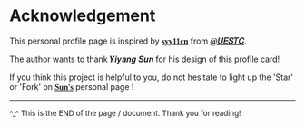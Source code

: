 # Acknowledgement

This personal profile page is inspired by [<font face="Comic Sans MS"><b>syy11cn</b></font>](https://github.com/syy11cn) from [<font face="Comic Sans MS"><b>@𝑈𝐸𝑆𝑇𝐶</b></font>](https://github.com/uestcer).

The author wants to thank 𝒀𝒊𝒚𝒂𝒏𝒈 𝑺𝒖𝒏 for his design of this profile card!

If you think this project is helpful to you, do not hesitate to light up the 'Star' or 'Fork' on [<font face="Comic Sans MS"><b>Sun's</b></font>](https://github.com/syy11cn)  personal page !

------

<font size = 2.5>^_^ This is the END of the page / document. Thank you for reading! </font>